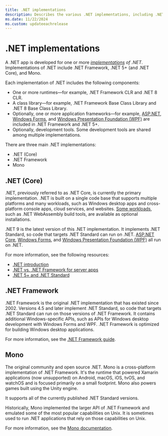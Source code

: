 ```yaml
---
title: .NET implementations
description: Describes the various .NET implementations, including .NET 5+, .NET Framework, and Mono.
ms.date: 11/22/2024
ms.custom: updateeachrelease
---
```

# .NET implementations

A .NET app is developed for one or more *[implementations](../standard/glossary.md#implementation-of-net) of .NET*. Implementations of .NET include .NET Framework, .NET 5+ (and .NET Core), and Mono.

Each implementation of .NET includes the following components:

- One or more runtimes&mdash;for example, .NET Framework CLR and .NET 8 CLR.
- A class library&mdash;for example, .NET Framework Base Class Library and .NET 8 Base Class Library.
- Optionally, one or more application frameworks&mdash;for example, [ASP.NET](https://www.asp.net/), [Windows Forms](/dotnet/desktop/winforms/windows-forms-overview), and [Windows Presentation Foundation (WPF)](/dotnet/desktop/wpf/) are included in .NET Framework and .NET 5+.
- Optionally, development tools. Some development tools are shared among multiple implementations.

There are three main .NET implementations:

- .NET (Core)
- .NET Framework
- Mono

## .NET (Core)

.NET, previously referred to as .NET Core, is currently the primary implementation. .NET is built on a single code base that supports multiple platforms and many workloads, such as Windows desktop apps and cross-platform console apps, cloud services, and websites. [Some workloads](../core/whats-new/dotnet-6.md#sdk-workloads), such as .NET WebAssembly build tools, are available as optional installations.

.NET 9 is the latest version of this .NET implementation. It implements .NET Standard, so code that targets .NET Standard can run on .NET. [ASP.NET Core](https://dotnet.microsoft.com/learn/aspnet/what-is-aspnet-core), [Windows Forms](/dotnet/desktop/winforms/windows-forms-overview), and [Windows Presentation Foundation (WPF)](/dotnet/desktop/wpf/) all run on .NET.

For more information, see the following resources:

- [.NET introduction](../core/introduction.md)
- [.NET vs. .NET Framework for server apps](../standard/choosing-core-framework-server.md)
- [.NET 5+ and .NET Standard](../standard/net-standard.md#net-5-and-net-standard)

## .NET Framework

.NET Framework is the original .NET implementation that has existed since 2002. Versions 4.5 and later implement .NET Standard, so code that targets .NET Standard can run on those versions of .NET Framework. It contains additional Windows-specific APIs, such as APIs for Windows desktop development with Windows Forms and WPF. .NET Framework is optimized for building Windows desktop applications.

For more information, see the [.NET Framework guide](../framework/index.yml).

## Mono

The original community and open source .NET. Mono is a cross-platform implementation of .NET Framework. It's the runtime that powered Xamarin applications (now unsupported) on Android, macOS, iOS, tvOS, and watchOS and is focused primarily on a small footprint. Mono also powers games built using the Unity engine.

It supports all of the currently published .NET Standard versions.

Historically, Mono implemented the larger API of .NET Framework and emulated some of the most popular capabilities on Unix. It is sometimes used to run .NET applications that rely on those capabilities on Unix.

For more information, see the [Mono documentation](https://www.mono-project.com/).

